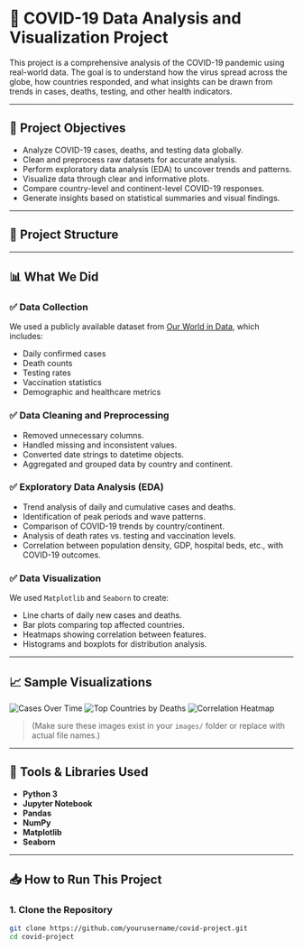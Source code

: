 # 🦠 COVID-19 Data Analysis and Visualization Project

This project is a comprehensive analysis of the COVID-19 pandemic using real-world data. The goal is to understand how the virus spread across the globe, how countries responded, and what insights can be drawn from trends in cases, deaths, testing, and other health indicators.

---

## 📌 Project Objectives

- Analyze COVID-19 cases, deaths, and testing data globally.
- Clean and preprocess raw datasets for accurate analysis.
- Perform exploratory data analysis (EDA) to uncover trends and patterns.
- Visualize data through clear and informative plots.
- Compare country-level and continent-level COVID-19 responses.
- Generate insights based on statistical summaries and visual findings.

---

## 📂 Project Structure


---

## 📊 What We Did

### ✅ Data Collection

We used a publicly available dataset from [Our World in Data](https://ourworldindata.org/coronavirus), which includes:

- Daily confirmed cases
- Death counts
- Testing rates
- Vaccination statistics
- Demographic and healthcare metrics

### ✅ Data Cleaning and Preprocessing

- Removed unnecessary columns.
- Handled missing and inconsistent values.
- Converted date strings to datetime objects.
- Aggregated and grouped data by country and continent.

### ✅ Exploratory Data Analysis (EDA)

- Trend analysis of daily and cumulative cases and deaths.
- Identification of peak periods and wave patterns.
- Comparison of COVID-19 trends by country/continent.
- Analysis of death rates vs. testing and vaccination levels.
- Correlation between population density, GDP, hospital beds, etc., with COVID-19 outcomes.

### ✅ Data Visualization

We used `Matplotlib` and `Seaborn` to create:

- Line charts of daily new cases and deaths.
- Bar plots comparing top affected countries.
- Heatmaps showing correlation between features.
- Histograms and boxplots for distribution analysis.

---

## 📈 Sample Visualizations

![Cases Over Time](images/cases_trend.png)
![Top Countries by Deaths](images/deaths_top_countries.png)
![Correlation Heatmap](images/correlation_heatmap.png)

> (Make sure these images exist in your `images/` folder or replace with actual file names.)

---

## 🧪 Tools & Libraries Used

- **Python 3**
- **Jupyter Notebook**
- **Pandas**
- **NumPy**
- **Matplotlib**
- **Seaborn**

---

## 📥 How to Run This Project

### 1. Clone the Repository

```bash
git clone https://github.com/yourusername/covid-project.git
cd covid-project

